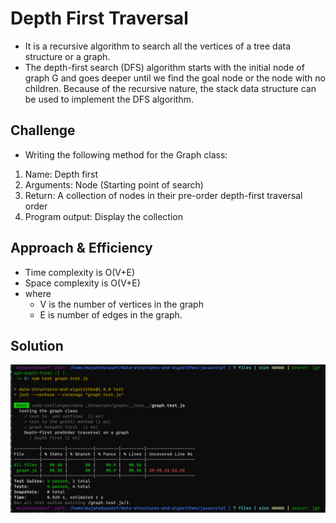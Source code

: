 # Depth First Traversal

* It is a recursive algorithm to search all the vertices of a tree data structure or a graph.
* The depth-first search (DFS) algorithm starts with the initial node of graph G and goes deeper until we find the goal node or the node with no children.
Because of the recursive nature, the stack data structure can be used to implement the DFS algorithm.

## Challenge

* Writing the following method for the Graph class:

1. Name: Depth first
1. Arguments: Node (Starting point of search)
1. Return: A collection of nodes in their pre-order depth-first traversal order
1. Program output: Display the collection

## Approach & Efficiency

* Time complexity is O(V+E)
* Space complexity is O(V+E)
* where
  * V is the number of vertices in the graph
  * E is number of edges in the graph.

## Solution

![test](./images/testdep.PNG)
